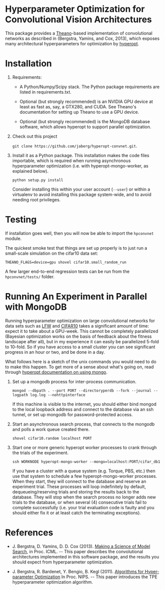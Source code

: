 Hyperparameter Optimization for Convolutional Vision Architectures
==================================================================

This package provides a [Theano](http://www.deeplearning.net/software/theano)-based implementation of convolutional networks
as described in (Bergstra, Yamins, and Cox, 2013), which exposes many
architectural hyperparameters for optimization by
[hyperopt](http://jaberg.github.com/hyperopt).

# Installation

1. Requirements:


   * A Python/Numpy/Scipy stack.
     The Python package requirements are listed in
     requirements.txt.

   * Optional (but strongly recommended) is an NVIDIA GPU device at least as
     fast as, say, a GTX280, and CUDA. See Theano's documentation for setting
     up Theano to use a GPU device.

   * Optional (but strongly recommended) is the MongoDB database software,
     which allows hyperopt to support parallel optimization.

2. Check out this project

   `git clone https://github.com/jaberg/hyperopt-convnet.git`.

3. Install it as a Python package. This installation makes the code files
   importable, which is required when running asynchronous hyperparameter
   optimization (i.e. with hyperopt-mongo-worker, as explained below).

   `python setup.py install`

   Consider installing this within your user account (`--user`) or within a
   virtualenv to avoid installing this package system-wide, and to avoid
   needing root privileges.


# Testing

If installation goes well, then you will now be able to import the `hpconvnet`
module.

The quickest smoke test that things are set up properly is to just run a
small-scale simulation on the cifar10 data set:

`
  THEANO_FLAGS=device=gpu shovel cifar10.small_random_run
`

A few larger end-to-end regression tests can be run from the
`hpconvnet/tests/` folder.


# Running An Experiment in Parallel with MongoDB

Running hyperparameter optimization on large convolutional networks for data
sets such as [LFW](http://vis-www.cs.umass.edu/lfw/)
and [CIFAR10](http://www.cs.toronto.edu/~kriz/cifar.html) takes a significant amount of time:
expect it to take about a GPU-week.
This cannot be completely parallelized (Bayesian optimization works on the
basis of feedback about the fitness landscape after all), but in my experience
it can easily be parallelized 5-fold to 10-fold.
So if you have access to a small cluster you can see significant progress in
an hour or two, and be done in a day.

What follows here is a sketch of the unix commands you would need to do to
make this happen.
To get more of a sense about what's going on, read through
[hyperopt documentation on using
mongo](https://github.com/jaberg/hyperopt/wiki/Parallelizing-search).


1. Set up a mongodb process for inter-process communication.

   `
    mongod --dbpath . --port PORT --directoryperdb --fork --journal --logpath log.log --nohttpinterface
   `

    If this machine is visible to the internet, you should either bind mongod
    to the local loopback address and connect to the database via an ssh
    tunnel, or set up mongodb for password-protected access.

2. Start an asynchronous search process, that connects to the mongodb and
   polls a work queue created there.

   `
    shovel cifar10.random localhost PORT
   `

3. Start one or more generic hyperopt worker processes to crank through the
   trials of the experiment.

   `
   ssh WORKNODE hyperopt-mongo-worker --mongo=localhost:PORT/cifar_db1
   `

   If you have a cluster with a queue system (e.g. Torque, PBS, etc.) then use
   that system to schedule a few hyperopt-mongo-worker processes. When they
   start, they will connect to the database and reserve an experiment trial.
   These processes will loop indefinitely by default, dequeueing/reserving trials
   and storing the results back to the database. They will stop when the
   search process no longer adds new trials to the database, or when several
   (4) consecutive trials fail to complete successfully (i.e. your trial
   evaluation code is faulty and you should either fix it or at least catch the
   terminating exceptions).



# References

* J. Bergstra, D. Yamins, D. D. Cox (2013).
  [Making a Science of Model Search](forthcoming),
  in Proc. ICML. -- This paper describes the convolutional architectures
  implemented in this software package, and the results you should expect from
  hyperparameter optimization.

* J. Bergstra, R. Bardenet, Y. Bengio, B. Kegl (2011).
  [Algorithms for Hyper-parameter Optimization](http://books.nips.cc/papers/files/nips24/NIPS2011_1385.pdf)
  In Proc. NIPS. -- This paper introduces the TPE hyperparameter optimization algorithm.
